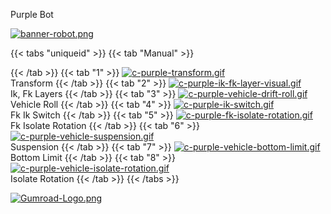 Purple Bot

[![banner-robot.png](https://i.postimg.cc/yBJyjKQd/banner-robot.png)](/docs/rigs/)

{{< tabs "uniqueid" >}}
{{< tab "Manual" >}}

{{< /tab >}}
{{< tab "1" >}}
[![c-purple-transform.gif](https://i.postimg.cc/xYmGLM2R/c-purple-transform.gif)]()  
Transform
{{< /tab >}}
{{< tab "2" >}}
[![c-purple-ik-fk-layer-visual.gif](https://i.postimg.cc/WNBMQbMg/c-purple-ik-fk-layer-visual.gif)]()  
Ik, Fk Layers
{{< /tab >}}
{{< tab "3" >}}
[![c-purple-vehicle-drift-roll.gif](https://i.postimg.cc/rqVS6Htn/c-purple-vehicle-drift-roll.gif)]()  
Vehicle Roll
{{< /tab >}}
{{< tab "4" >}}
[![c-purple-ik-switch.gif](https://i.postimg.cc/QhrQmCNr/c-purple-ik-switch.gif)]()  
Fk Ik Switch
{{< /tab >}}
{{< tab "5" >}}
[![c-purple-fk-isolate-rotation.gif](https://i.postimg.cc/TTtnTcVR/c-purple-fk-isolate-rotation.gif)]()  
Fk Isolate Rotation
{{< /tab >}}
{{< tab "6" >}}
[![c-purple-vehicle-suspension.gif](https://i.postimg.cc/hn6bJMHv/c-purple-vehicle-suspension.gif)]()  
Suspension
{{< /tab >}}
{{< tab "7" >}}
[![c-purple-vehicle-bottom-limit.gif](https://i.postimg.cc/QhkpyDVK/c-purple-vehicle-bottom-limit.gif)]()  
Bottom Limit
{{< /tab >}}
{{< tab "8" >}}
[![c-purple-vehicle-isolate-rotation.gif](https://i.postimg.cc/6WvZLJD3/c-purple-vehicle-isolate-rotation.gif)]()  
Isolate Rotation
{{< /tab >}}
{{< /tabs >}}



[![Gumroad-Logo.png](https://i.postimg.cc/FKZh0BKH/Gumroad-Logo.png)](https://particl3s.gumroad.com/l/hDOtG)
